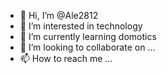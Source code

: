 - 👋 Hi, I’m @Ale2812
- 👀 I’m interested in technology
- 🌱 I’m currently learning domotics
- 💞️ I’m looking to collaborate on ...
- 📫 How to reach me ...

<!---
Ale2812/Ale2812 is a ✨ special ✨ repository because its `README.md` (this file) appears on your GitHub profile.
You can click the Preview link to take a look at your changes.
--->
